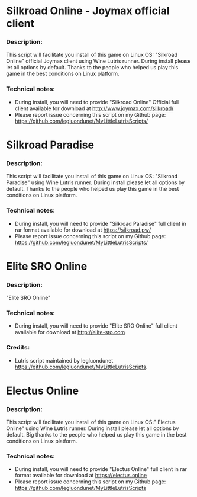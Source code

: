 # Silkroad Online - Joymax official client

### Description:
This script will facilitate you install of this game on Linux OS:
"Silkroad Online" official Joymax client using Wine Lutris runner.
During install please let all options by default.
Thanks to the people who helped us play this game in the best conditions on Linux platform.

### Technical notes:
- During install, you will need to provide "Silkroad Online" Official full client available for download at http://www.joymax.com/silkroad/
- Please report issue concerning this script on my Github page:
https://github.com/legluondunet/MyLittleLutrisScripts/


# Silkroad Paradise

### Description:
This script will facilitate you install of this game on Linux OS:
"Silkroad Paradise" using Wine Lutris runner.
During install please let all options by default.
Thanks to the people who helped us play this game in the best conditions on Linux platform.

### Technical notes:
- During install, you will need to provide "Silkroad Paradise" full client in rar format available for download at https://silkroad.pw/
- Please report issue concerning this script on my Github page:
https://github.com/legluondunet/MyLittleLutrisScripts/


# Elite SRO Online
### Description:
"Elite SRO Online"
### Technical notes:
- During install, you will need to provide "Elite SRO Online" full client available for download at http://elite-sro.com
### Credits:
- Lutris script maintained by legluondunet https://github.com/legluondunet/MyLittleLutrisScripts.


# Electus Online

### Description:
This script will facilitate you install of this game on Linux OS:"
Electus Online" using Wine Lutris runner.
During install please let all options by default.
Big thanks to the people who helped us play this game in the best conditions on Linux platform.

### Technical notes:
- During install, you will need to provide "Electus Online" full client in rar format available for download at https://electus.online
- Please report issue concerning this script on my Github page:
https://github.com/legluondunet/MyLittleLutrisScripts

